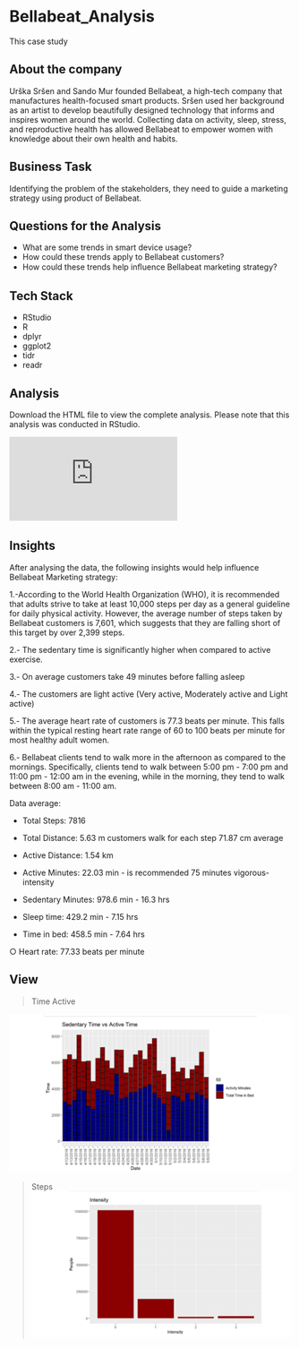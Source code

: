# Bellabeat_Analysis

This case study 

## About the company
Urška Sršen and Sando Mur founded Bellabeat, a high-tech company that manufactures health-focused smart products. Sršen used her background as an artist to develop beautifully designed technology that informs and inspires women around the world. Collecting data on activity, sleep, stress, and reproductive health has allowed Bellabeat to empower women with knowledge about their own health and habits.

## Business Task
Identifying the problem of the stakeholders, they need to guide a marketing strategy using product of Bellabeat.

## Questions for the Analysis
- What are some trends in smart device usage?
- How could these trends apply to Bellabeat customers?
- How could these trends help inﬂuence Bellabeat marketing strategy?


## Tech Stack
- RStudio
- R
- dplyr
- ggplot2
- tidr
- readr

## Analysis

Download the HTML file to view the complete analysis. Please note that this analysis was conducted in RStudio.


![Download](https://github.com/ESmithE/Bellabeat_Analysis/blob/master/Bellabeat.html)



## Insights 

After analysing the data, the following insights would help influence Bellabeat Marketing strategy:

1.-According to the World Health Organization (WHO), it is recommended that adults strive to take at least 10,000 steps per day as a general guideline for daily physical activity. However, the average number of steps taken by Bellabeat customers is 7,601, which suggests that they are falling short of this target by over 2,399 steps.

2.- The sedentary time is significantly higher when compared to active exercise.

3.- On average customers take 49 minutes before falling asleep

4.- The customers are light active (Very active, Moderately active and Light active)

5.- The average heart rate of customers is 77.3 beats per minute. This falls within the typical resting heart rate range of 60 to 100 beats per minute for most healthy adult women.

6.- Bellabeat clients tend to walk more in the afternoon as compared to the mornings. Specifically, clients tend to walk between 5:00 pm - 7:00 pm and 11:00 pm - 12:00 am in the evening, while in the morning, they tend to walk between 8:00 am - 11:00 am.

Data average:

- Total Steps: 7816

- Total Distance: 5.63 m customers walk for each step 71.87 cm average

- Active Distance: 1.54 km

- Active Minutes: 22.03 min - is recommended 75 minutes vigorous-intensity

- Sedentary Minutes: 978.6 min - 16.3 hrs

- Sleep time: 429.2 min - 7.15 hrs

- Time in bed: 458.5 min - 7.64 hrs

○ Heart rate: 77.33 beats per minute


## View

> Time Active

![](https://github.com/ESmithE/Bellabeat_Analysis/blob/master/Sedentary_Active_Time.png)


> Steps
![](https://github.com/ESmithE/Bellabeat_Analysis/blob/master/Active_Intensity.png)


